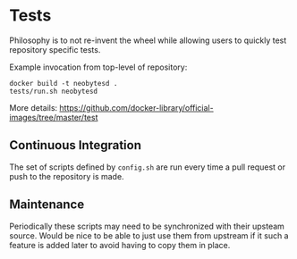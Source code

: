 # Tests

Philosophy is to not re-invent the wheel while allowing users to quickly test repository specific tests.

Example invocation from top-level of repository:

    docker build -t neobytesd .
    tests/run.sh neobytesd

More details: https://github.com/docker-library/official-images/tree/master/test

## Continuous Integration

The set of scripts defined by `config.sh` are run every time a pull request or push to the repository is made.

## Maintenance

Periodically these scripts may need to be synchronized with their upsteam source.  Would be nice to be able to just use them from upstream if it such a feature is added later to avoid having to copy them in place.
